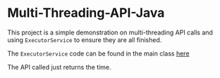 # Multi-Threading-API-Java
This project is a simple demonstration on multi-threading API calls and using `ExecutorService` to ensure they are all
finished.

The `ExecutorService` code can be found in the main class [here](src/main/java/Main.java)

The API called just returns the time.